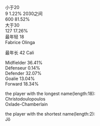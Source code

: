 小于20   
9 1.22%
2030之间   
600 81.52%  
大于30   
127 17.26%  
最年轻
18  
Fabrice Olinga  
  
最年长
42
Cali  

Midfielder 36.41%  
Défenseur 0.14%  
Defender 32.07%  
Goalie 13.04%  
Forward 18.34%  

the player with the longest name(length:18):  
Christodoulopoulos  
Oxlade-Chamberlain  

the player with the shortest name(length:2):  
Jô  
